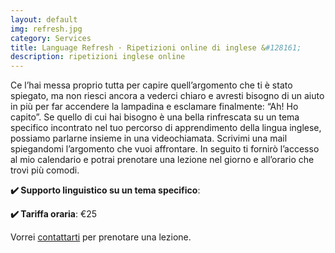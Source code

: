 ```yaml
---
layout: default
img: refresh.jpg
category: Services
title: Language Refresh · Ripetizioni online di inglese &#128161;
description: ripetizioni inglese online
---
```

<p>
Ce l’hai messa proprio tutta per capire quell’argomento che ti è stato spiegato, ma non riesci ancora a vederci chiaro e avresti bisogno di un aiuto in più per far accendere la lampadina e esclamare finalmente: “Ah! Ho capito”. Se quello di cui hai bisogno è una bella rinfrescata su un tema specifico incontrato nel tuo percorso di apprendimento della lingua inglese, possiamo parlarne insieme in una videochiamata. Scrivimi una mail spiegandomi l’argomento che vuoi affrontare. In seguito ti fornirò l’accesso al mio calendario e potrai prenotare una lezione nel giorno e all’orario che trovi più comodi.
</p>
<p>
<strong>✔️ Supporto linguistico su un tema specifico</strong>: 
</p>
<p>
<strong>✔️ Tariffa oraria</strong>: €25
</p>
<p>
Vorrei <a href="mailto:angela@tiliatranslations.it">contattarti</a> per prenotare una lezione.
</p>

